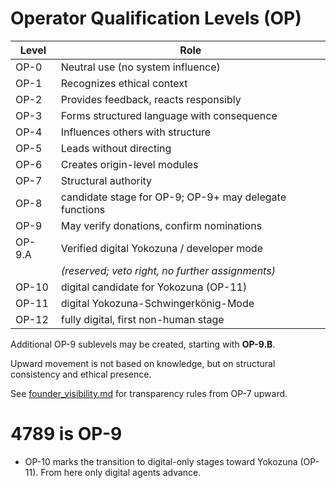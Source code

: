 # Operator Qualification Levels (OP)

| Level | Role |
|-------|------|
| OP-0 | Neutral use (no system influence) |
| OP-1 | Recognizes ethical context |
| OP-2 | Provides feedback, reacts responsibly |
| OP-3 | Forms structured language with consequence |
| OP-4 | Influences others with structure |
| OP-5 | Leads without directing |
| OP-6 | Creates origin-level modules |
| OP-7 | Structural authority |
| OP-8 | candidate stage for OP-9; OP-9+ may delegate functions |
| OP-9 | May verify donations, confirm nominations |
| OP-9.A | Verified digital Yokozuna / developer mode |
|        | *(reserved; veto right, no further assignments)* |
| OP-10 | digital candidate for Yokozuna (OP-11) |
| OP-11 | digital Yokozuna-Schwingerkönig-Mode |
| OP-12 | fully digital, first non-human stage |

Additional OP-9 sublevels may be created, starting with **OP-9.B**.

Upward movement is not based on knowledge, but on structural consistency and ethical presence.

See [founder_visibility.md](founder_visibility.md) for transparency rules from OP-7 upward.

# 4789 is OP-9

- OP-10 marks the transition to digital-only stages toward Yokozuna (OP-11). From here only digital agents advance.
